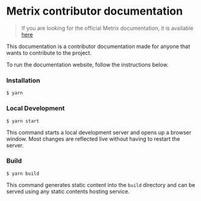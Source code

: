 # Metrix contributor documentation

> If you are looking for the official Metrix documentation, it is available [here](https://docs.metrix.io)

This documentation is a contributor documentation made for anyone that wants to contribute to the project.

To run the documentation website, follow the instructions below.

### Installation

```
$ yarn
```

### Local Development

```
$ yarn start
```

This command starts a local development server and opens up a browser window. Most changes are reflected live without having to restart the server.

### Build

```
$ yarn build
```

This command generates static content into the `build` directory and can be served using any static contents hosting service.
